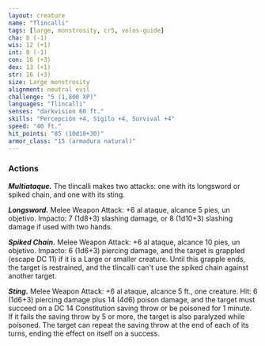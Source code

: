 ```yaml
---
layout: creature
name: "Tlincalli"
tags: [large, monstrosity, cr5, volos-guide]
cha: 8 (-1)
wis: 12 (+1)
int: 8 (-1)
con: 16 (+3)
dex: 13 (+1)
str: 16 (+3)
size: Large monstrosity
alignment: neutral evil
challenge: "5 (1,800 XP)"
languages: "Tlincalli"
senses: "darkvision 60 ft."
skills: "Percepción +4, Sigilo +4, Survival +4"
speed: "40 ft."
hit_points: "85 (10d10+30)"
armor_class: "15 (armadura natural)"
---
```


### Actions

***Multiataque.*** The tlincalli makes two attacks: one with its longsword or spiked chain, and one with its sting.

***Longsword.*** Melee Weapon Attack: +6 al ataque, alcance 5 pies, un objetivo. Impacto: 7 (1d8+3) slashing damage, or 8 (1d10+3) slashing damage if used with two hands.

***Spiked Chain.*** Melee Weapon Attack: +6 al ataque, alcance 10 pies, un objetivo. Impacto: 6 (1d6+3) piercing damage, and the target is grappled (escape DC 11) if it is a Large or smaller creature. Until this grapple ends, the target is restrained, and the tlincalli can't use the spiked chain against another target.

***Sting.*** Melee Weapon Attack: +6 al ataque, alcance 5 ft., one creature. Hit: 6 (1d6+3) piercing damage plus 14 (4d6) poison damage, and the target must succeed on a DC 14 Constitution saving throw or be poisoned for 1 minute. If it fails the saving throw by 5 or more, the target is also paralyzed while poisoned. The target can repeat the saving throw at the end of each of its turns, ending the effect on itself on a success.
